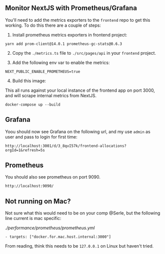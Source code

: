 Monitor NextJS with Prometheus/Grafana
---

You'll need to add the metrics exporters to the `frontend` repo to get this working.  To do this there are a couple of steps:

1.  Install prometheus metrics exporters in frontend project:
```
yarn add prom-client@14.0.1 prometheus-gc-stats@0.6.3
```

2. Copy the `./metrics.ts` file to `./src/pages/api` in your `frontend` project.

3. Add the following env var to enable the metrics:

```
NEXT_PUBLIC_ENABLE_PROMETHEUS=true
```

4. Build this image:


This all runs against your local instance of the frontend app on port 3000, and will scrape internal metrics from NextJS.

```
docker-compose up --build 
```

## Grafana

Yoou should now see Grafana on the following url, and my use `admin` as user and pass to login for first time:

`http://localhost:3001/d/3_8qvI57k/frontend-allocations?orgId=1&refresh=5s`

## Prometheus

You should also see prometheus on port 9090.  

`http://localhost:9090/`

## Not running on Mac?

Not sure what this would need to be on your comp @Serle, but the following line current is mac specific:

*./performance/prometheus/prometheus.yml*
```
- targets: ["docker.for.mac.host.internal:3000"]
```

From reading, think this needs to be `127.0.0.1` on Linux but haven't tried.